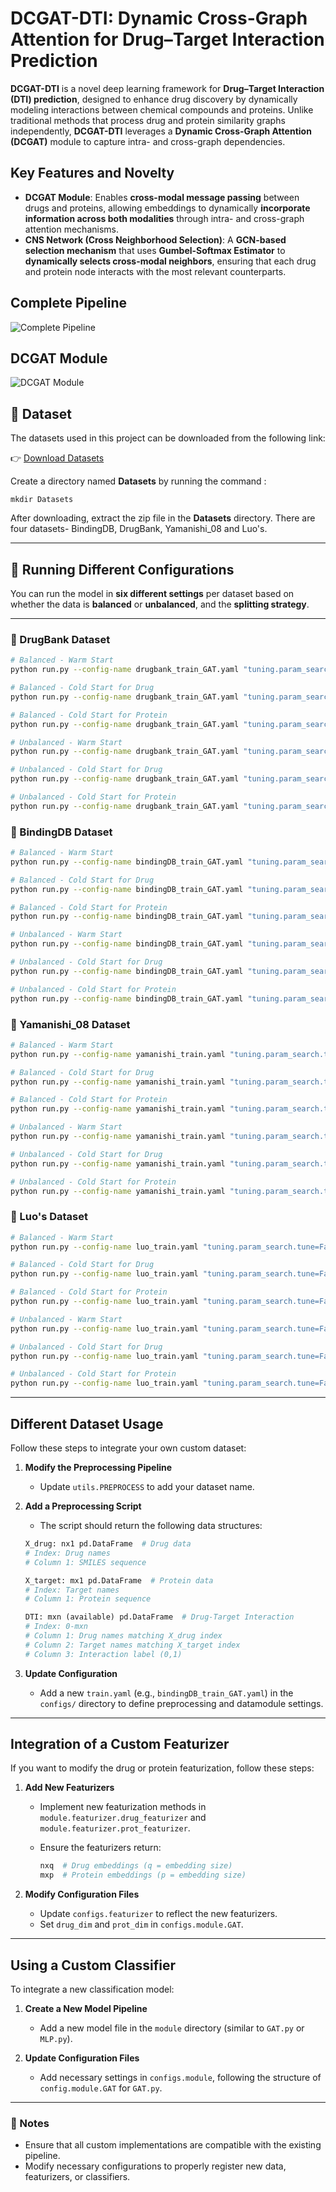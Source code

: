 # DCGAT-DTI: Dynamic Cross-Graph Attention for Drug–Target Interaction Prediction

**DCGAT-DTI** is a novel deep learning framework for **Drug–Target Interaction (DTI) prediction**, designed to enhance drug discovery by dynamically modeling interactions between chemical compounds and proteins. Unlike traditional methods that process drug and protein similarity graphs independently, **DCGAT-DTI** leverages a **Dynamic Cross-Graph Attention (DCGAT)** module to capture intra- and cross-graph dependencies.

## Key Features and Novelty
- **DCGAT Module**: Enables **cross-modal message passing** between drugs and proteins, allowing embeddings to dynamically **incorporate information across both modalities** through intra- and cross-graph attention mechanisms.
- **CNS Network (Cross Neighborhood Selection)**: A **GCN-based selection mechanism** that uses **Gumbel-Softmax Estimator** to  **dynamically selects cross-modal neighbors**, ensuring that each drug and protein node interacts with the most relevant counterparts.

## Complete Pipeline
![Complete Pipeline](DCGAT-DTI_(updated).svg)


## DCGAT Module
![DCGAT Module](dcgat_module.png)


## 📂 Dataset
The datasets used in this project can be downloaded from the following link:

👉 [Download Datasets](https://drive.google.com/file/d/1VzO6BQNEbbudYBeLoFG9fe5IrzMgflgn/view?usp=sharing)

Create a directory named **Datasets** by running the command :
```
mkdir Datasets
```

After downloading, extract the zip file in the **Datasets** directory. There are four datasets- BindingDB, DrugBank, Yamanishi_08 and Luo's.

---

## 🔧 Running Different Configurations
You can run the model in **six different settings** per dataset based on whether the data is **balanced** or **unbalanced**, and the **splitting strategy**.

---

### 🧬 DrugBank Dataset
```bash
# Balanced - Warm Start
python run.py --config-name drugbank_train_GAT.yaml "tuning.param_search.tune=False" "datamodule.splitting.balanced=True" "datamodule.splitting.splitting_strategy=random"

# Balanced - Cold Start for Drug
python run.py --config-name drugbank_train_GAT.yaml "tuning.param_search.tune=False" "datamodule.splitting.balanced=True" "datamodule.splitting.splitting_strategy=cold_drug"

# Balanced - Cold Start for Protein
python run.py --config-name drugbank_train_GAT.yaml "tuning.param_search.tune=False" "datamodule.splitting.balanced=True" "datamodule.splitting.splitting_strategy=cold_target"

# Unbalanced - Warm Start
python run.py --config-name drugbank_train_GAT.yaml "tuning.param_search.tune=False" "datamodule.splitting.balanced=False" "datamodule.splitting.splitting_strategy=random"

# Unbalanced - Cold Start for Drug
python run.py --config-name drugbank_train_GAT.yaml "tuning.param_search.tune=False" "datamodule.splitting.balanced=False" "datamodule.splitting.splitting_strategy=cold_drug"

# Unbalanced - Cold Start for Protein
python run.py --config-name drugbank_train_GAT.yaml "tuning.param_search.tune=False" "datamodule.splitting.balanced=False" "datamodule.splitting.splitting_strategy=cold_target"
```

### 🧪 BindingDB Dataset
```bash
# Balanced - Warm Start
python run.py --config-name bindingDB_train_GAT.yaml "tuning.param_search.tune=False" "datamodule.splitting.balanced=True" "datamodule.splitting.splitting_strategy=random"

# Balanced - Cold Start for Drug
python run.py --config-name bindingDB_train_GAT.yaml "tuning.param_search.tune=False" "datamodule.splitting.balanced=True" "datamodule.splitting.splitting_strategy=cold_drug"

# Balanced - Cold Start for Protein
python run.py --config-name bindingDB_train_GAT.yaml "tuning.param_search.tune=False" "datamodule.splitting.balanced=True" "datamodule.splitting.splitting_strategy=cold_target"

# Unbalanced - Warm Start
python run.py --config-name bindingDB_train_GAT.yaml "tuning.param_search.tune=False" "datamodule.splitting.balanced=False" "datamodule.splitting.splitting_strategy=random"

# Unbalanced - Cold Start for Drug
python run.py --config-name bindingDB_train_GAT.yaml "tuning.param_search.tune=False" "datamodule.splitting.balanced=False" "datamodule.splitting.splitting_strategy=cold_drug"

# Unbalanced - Cold Start for Protein
python run.py --config-name bindingDB_train_GAT.yaml "tuning.param_search.tune=False" "datamodule.splitting.balanced=False" "datamodule.splitting.splitting_strategy=cold_target"
```

### 🧬 Yamanishi_08 Dataset
```bash
# Balanced - Warm Start
python run.py --config-name yamanishi_train.yaml "tuning.param_search.tune=False" "datamodule.splitting.balanced=True" "datamodule.splitting.splitting_strategy=random"

# Balanced - Cold Start for Drug
python run.py --config-name yamanishi_train.yaml "tuning.param_search.tune=False" "datamodule.splitting.balanced=True" "datamodule.splitting.splitting_strategy=cold_drug"

# Balanced - Cold Start for Protein
python run.py --config-name yamanishi_train.yaml "tuning.param_search.tune=False" "datamodule.splitting.balanced=True" "datamodule.splitting.splitting_strategy=cold_target"

# Unbalanced - Warm Start
python run.py --config-name yamanishi_train.yaml "tuning.param_search.tune=False" "datamodule.splitting.balanced=False" "datamodule.splitting.splitting_strategy=random"

# Unbalanced - Cold Start for Drug
python run.py --config-name yamanishi_train.yaml "tuning.param_search.tune=False" "datamodule.splitting.balanced=False" "datamodule.splitting.splitting_strategy=cold_drug"

# Unbalanced - Cold Start for Protein
python run.py --config-name yamanishi_train.yaml "tuning.param_search.tune=False" "datamodule.splitting.balanced=False" "datamodule.splitting.splitting_strategy=cold_target"
```

### 🧪 Luo's Dataset
```bash
# Balanced - Warm Start
python run.py --config-name luo_train.yaml "tuning.param_search.tune=False" "datamodule.splitting.balanced=True" "datamodule.splitting.splitting_strategy=random"

# Balanced - Cold Start for Drug
python run.py --config-name luo_train.yaml "tuning.param_search.tune=False" "datamodule.splitting.balanced=True" "datamodule.splitting.splitting_strategy=cold_drug"

# Balanced - Cold Start for Protein
python run.py --config-name luo_train.yaml "tuning.param_search.tune=False" "datamodule.splitting.balanced=True" "datamodule.splitting.splitting_strategy=cold_target"

# Unbalanced - Warm Start
python run.py --config-name luo_train.yaml "tuning.param_search.tune=False" "datamodule.splitting.balanced=False" "datamodule.splitting.splitting_strategy=random"

# Unbalanced - Cold Start for Drug
python run.py --config-name luo_train.yaml "tuning.param_search.tune=False" "datamodule.splitting.balanced=False" "datamodule.splitting.splitting_strategy=cold_drug"

# Unbalanced - Cold Start for Protein
python run.py --config-name luo_train.yaml "tuning.param_search.tune=False" "datamodule.splitting.balanced=False" "datamodule.splitting.splitting_strategy=cold_target"
```

---


## Different Dataset Usage
Follow these steps to integrate your own custom dataset:

1. **Modify the Preprocessing Pipeline**  
   - Update `utils.PREPROCESS` to add your dataset name.

2. **Add a Preprocessing Script**  
   - The script should return the following data structures:

   ```python
   X_drug: nx1 pd.DataFrame  # Drug data
   # Index: Drug names
   # Column 1: SMILES sequence

   X_target: mx1 pd.DataFrame  # Protein data
   # Index: Target names
   # Column 1: Protein sequence

   DTI: mxn (available) pd.DataFrame  # Drug-Target Interaction
   # Index: 0-mxn
   # Column 1: Drug names matching X_drug index
   # Column 2: Target names matching X_target index
   # Column 3: Interaction label (0,1)
   ```

3. **Update Configuration**  
   - Add a new `train.yaml` (e.g., `bindingDB_train_GAT.yaml`) in the `configs/` directory to define preprocessing and datamodule settings.

---

## Integration of a Custom Featurizer
If you want to modify the drug or protein featurization, follow these steps:

1. **Add New Featurizers**  
   - Implement new featurization methods in `module.featurizer.drug_featurizer` and `module.featurizer.prot_featurizer`.  
   - Ensure the featurizers return:

     ```python
     nxq  # Drug embeddings (q = embedding size)
     mxp  # Protein embeddings (p = embedding size)
     ```

2. **Modify Configuration Files**  
   - Update `configs.featurizer` to reflect the new featurizers.
   - Set `drug_dim` and `prot_dim` in `configs.module.GAT`.

---

## Using a Custom Classifier
To integrate a new classification model:

1. **Create a New Model Pipeline**  
   - Add a new model file in the `module` directory (similar to `GAT.py` or `MLP.py`).

2. **Update Configuration Files**  
   - Add necessary settings in `configs.module`, following the structure of `config.module.GAT` for `GAT.py`.

---

### 📌 Notes
- Ensure that all custom implementations are compatible with the existing pipeline.
- Modify necessary configurations to properly register new data, featurizers, or classifiers.






